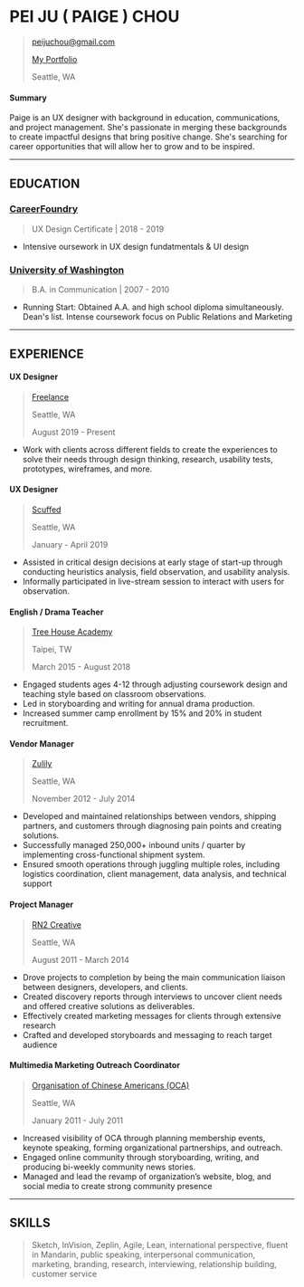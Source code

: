 # PEI JU ( PAIGE ) CHOU

> [peijuchou@gmail.com](mailto:peijuchou@gmail.com)
>
> [My Portfolio](http://uxfol.io/peijuchou)
>
> Seattle, WA

#### Summary 
Paige is an UX designer with background in education, communications, and project management. She's passionate in merging these backgrounds to create impactful designs that bring positive change. She's searching for career opportunities that will allow her to grow and to be inspired.

---

## EDUCATION

### [CareerFoundry](https://careerfoundry.com)
> UX Design Certificate | 2018 - 2019

- Intensive oursework in UX design fundatmentals & UI design

### [University of Washington](http://www.com.washington.edu/)

> B.A. in Communication | 2007 - 2010

- Running Start: Obtained A.A. and high school diploma simultaneously. Dean's list. Intense coursework focus on Public Relations and Marketing


---

## EXPERIENCE

#### UX Designer

>[Freelance](https://uxfol.io/peijuchou) 
>
> Seattle, WA
>
> August 2019 - Present
>
- Work with clients across different fields to create the experiences to solve their needs through design thinking, research, usability tests, prototypes, wireframes, and more.

#### UX Designer

>[Scuffed](https://scuffed.live) 
>
> Seattle, WA
>
> January - April 2019
>
- Assisted in critical design decisions at early stage of start-up through conducting heuristics analysis, field observation, and usability analysis. 
- Informally participated in live-stream session to interact with users for observation.


#### English / Drama Teacher

> [Tree House Academy](https://www.heymentor.org)
>
> Taipei, TW
>
> March 2015 - August 2018
>
- Engaged students ages 4-12 through adjusting coursework design and teaching style based on classroom observations. 
- Led in storyboarding and writing for annual drama production. 
- Increased summer camp enrollment by 15% and 20% in student recruitment.

#### Vendor Manager

> [Zulily](https://www.zulily.com)
>
> Seattle, WA
>
> November 2012 - July 2014
>

- Developed and maintained relationships between vendors, shipping partners, and customers through diagnosing pain points and creating solutions. 
- Successfully managed 250,000+ inbound units / quarter by implementing cross-functional shipment system.
-  Ensured smooth operations through juggling multiple roles, including logistics coordination, client management, data analysis, and technical support

#### Project Manager
> [RN2 Creative](https://drgdrp.com/)
>
> Seattle, WA
>
> August 2011 - March 2014
>
- Drove projects to completion by being the main communication liaison between designers, developers, and clients. 
- Created discovery reports through interviews to uncover client needs and offered creative solutions as deliverables.
- Effectively created marketing messages for clients through extensive research
- Crafted and developed storyboards and messaging to reach target audience

#### Multimedia Marketing Outreach Coordinator
> [Organisation of Chinese Americans (OCA)](https://ocaseattle.org/)
>
> Seattle, WA
>
> January 2011 - July 2011
>
- Increased visibility of OCA through planning membership events, keynote speaking, forming organizational partnerships, and outreach. 
- Engaged online community through storyboarding, writing, and producing bi-weekly community news stories.
- Managed and lead the revamp of organization’s website, blog, and social media to create strong community presence

---

## SKILLS


>Sketch, InVision, Zeplin, Agile, Lean, international perspective, fluent in Mandarin, public speaking, interpersonal communication, marketing, branding, research, interviewing, relationship building, customer service

